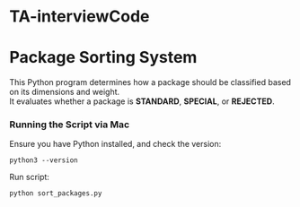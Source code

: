 # TA-interviewCode
# Package Sorting System

This Python program determines how a package should be classified based on its dimensions and weight.  
It evaluates whether a package is **STANDARD**, **SPECIAL**, or **REJECTED**.

### Running the Script via Mac
Ensure you have Python installed, and check the version:
```
python3 --version
```

Run script:
```
python sort_packages.py
```
